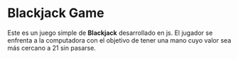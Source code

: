 # Blackjack Game

Este es un juego simple de **Blackjack** desarrollado en js. El jugador se enfrenta a la computadora con el objetivo de tener una mano cuyo valor sea más cercano a 21 sin pasarse.
